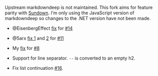Upstream markdowndeep is not maintained. This fork aims for feature parity with [Sundown](https://github.com/tanoku/sundown). I'm only using the JavaScript version of markdowndeep so changes to the .NET version have not been made.

- @EisenbergEffect [fix](https://github.com/shiftkey/markdowndeep/commit/93985bd51d2a749ea742ebf5c2f7397e579e1047) for [#14](https://github.com/toptensoftware/markdowndeep/pull/14)
- @5arx [fix 1](https://github.com/5arx/markdowndeep/commit/bbce4a4ba284e7113cb41ae772dcd77b0ec4e4a9) and [2](https://github.com/5arx/markdowndeep/commit/a29dae192855fc8dc13f7a008f7fae2d46d9d2ba) for [#11](https://github.com/toptensoftware/markdowndeep/pull/11)

- My [fix](https://github.com/bootstraponline/livepreview/commit/28ddc73f4f16855aa0b954bb6860bf3b651e40b6#L1L294) for [#8](https://github.com/toptensoftware/markdowndeep/issues/8)
- Support for line separator. `--` is converted to an empty h2.
- Fix list continuation [#16](https://github.com/toptensoftware/markdowndeep/issues/16).
